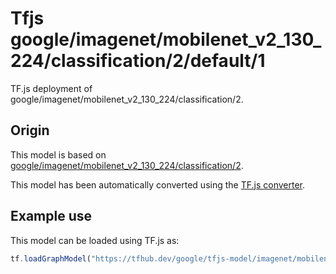 # Tfjs google/imagenet/mobilenet_v2_130_224/classification/2/default/1
TF.js deployment of google/imagenet/mobilenet_v2_130_224/classification/2.

<!-- parent-model: google/imagenet/mobilenet_v2_130_224/classification/2 -->

## Origin

This model is based on [google/imagenet/mobilenet_v2_130_224/classification/2](https://tfhub.dev/google/imagenet/mobilenet_v2_130_224/classification/2).

This model has been automatically converted using the [TF.js converter](https://github.com/tensorflow/tfjs/tree/master/tfjs-converter).

## Example use
This model can be loaded using TF.js as:

```javascript
tf.loadGraphModel("https://tfhub.dev/google/tfjs-model/imagenet/mobilenet_v2_130_224/classification/2/default/1", { fromTFHub: true })
```
